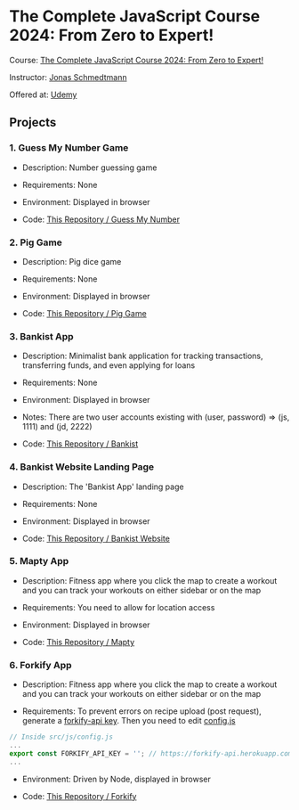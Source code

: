 # The Complete JavaScript Course 2024: From Zero to Expert!

Course: [The Complete JavaScript Course 2024: From Zero to Expert!](https://www.udemy.com/course/the-complete-javascript-course/)

Instructor: [Jonas Schmedtmann](https://www.udemy.com/user/jonasschmedtmann/)

Offered at: [Udemy](https://www.udemy.com/)

## Projects

### 1. Guess My Number Game

- Description: Number guessing game

- Requirements: None

- Environment: Displayed in browser

- Code: [This Repository / Guess My Number](./Guess%20My%20Number)

### 2. Pig Game

- Description: Pig dice game

- Requirements: None

- Environment: Displayed in browser

- Code: [This Repository / Pig Game](./Pig%20Game)

### 3. Bankist App

- Description: Minimalist bank application for tracking transactions, transferring funds, and even applying for loans

- Requirements: None

- Environment: Displayed in browser

- Notes: There are two user accounts existing with (user, password) => (js, 1111) and (jd, 2222)

- Code: [This Repository / Bankist](./Bankist)

### 4. Bankist Website Landing Page

- Description: The 'Bankist App' landing page

- Requirements: None

- Environment: Displayed in browser

- Code: [This Repository / Bankist Website](./Bankist%20Website)

### 5. Mapty App

- Description: Fitness app where you click the map to create a workout and you can track your workouts on either sidebar or on the map

- Requirements: You need to allow for location access

- Environment: Displayed in browser

- Code: [This Repository / Mapty](./Mapty)

### 6. Forkify App

- Description: Fitness app where you click the map to create a workout and you can track your workouts on either sidebar or on the map

- Requirements: To prevent errors on recipe upload (post request), generate a [forkify-api key](https://forkify-api.herokuapp.com/v2). Then you need to edit [config.js](./Forkify/src/js/config.js)

```js
// Inside src/js/config.js
...
export const FORKIFY_API_KEY = ''; // https://forkify-api.herokuapp.com/v2
...
```

- Environment: Driven by Node, displayed in browser

- Code: [This Repository / Forkify](./Forkify)
